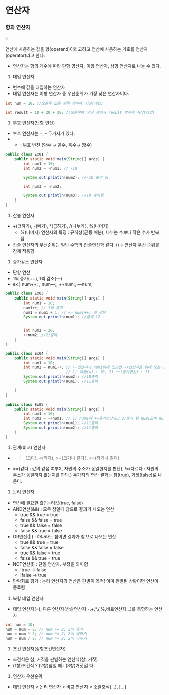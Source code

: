 # 연산자

### 항과 연산자

<aside>
💡

연산에 사용하는 값을 항(operand)이라고하고 연산에 사용하는 기호를 연산자(operator)라고 한다.

</aside>

- 연산자는 항의 개수에 따라 단항 영산자, 이항 연산자, 삼항 연산자로 나눌 수 있다.

1. 대입 연산자

- 변수에 값을 대입하는 연산자
- 대입 연산자는 이항 연산자 중 우선순위가 가장 낮은 연산자이다.

```java
int num = 10; //오른쪽 값을 왼쪽 변수에 저장(대입)

int result = 10 + 20 + 30; //오른쪽에 연산 결과가 result 변수에 저장(대입)
```

1. 부호 연산자(단항 연산)

- 부호 연산자는 +, - 두가지가 있다.
- - : 부호 반전 (양수 → 음수, 음수→ 양수)

```java
public class Ex01 {
    public static void main(String[] args) {
        int num1 = 10;
        int num2 = -num1; // -10

        System.out.println(num2); //-10 출력 됨

        int num3 = -num2;

        System.out.println(num3); //10 출력됨
    }
}
```

1. 산술 연산자

- +(더하기), -(빼기), \*(곱하기), /(나누기), %(나머지)
  - %(나머지) 연산자의 특징 : 규칙성(균등 배분), 나누는 수보다 작은 수가 반복 됨
- 산술 연산자의 우선순위는 일반 수학의 산술연산과 같다. ()→ 연산자 우선 순위를 강제 적용함

1. 증가감소 연산자

- 단항 연산
- 1씩 증가(++), 1씩 감소(—)
- ex ) num++; , num—;, ++num;, —num;

```java
public class Ex03 {
    public static void main(String[] args) {
        int num1 = 10;
        num1++; // 1씩 증가
        num1 = num1 + 1; // => num1++; 과 같음
        System.out.println(num1); //출력 12


        int num2 = 20;
        ++num2; //21출력
    }
}

public class Ex04 {
    public static void main(String[] args) {
        int num1 = 10;
        int num2 = num1++; // ++연산자가 num1뒤에 있으면 ++연산자를 뒤에 오는 값에 대입한다.
                           // 1) 대입(=) : 10, 2) ++(증가연산) : 11
        System.out.println(num2); //10출력
        System.out.println(num1); //11출력

    }
}

public class Ex05 {
    public static void main(String[] args) {
        int num1 = 10;
        int num2 = ++num1; // 1) num1에 ++증가연산되고 2)증가 된 num1값이 num2로 대입
        System.out.println(num1); //11출력
        System.out.println(num2); //11출력
    }
}
```

1. 관계(비교) 연산자

- > (크다), <(작다), >=(크거나 같다), <=(작거나 같다)
- ==(같다 : 값의 같음 여부X, 자원의 주소가 동일한지를 판단), !=(다르다 : 자원의 주소가 동일하지 않는지를 판단.) 두가지의 연산 결과는 참(true), 거짓(false)로 나온다.

1. 논리 연산자

- 연산에 필요한 값? 논리값(true, false)
- AND연산(&&) : 모두 참일때 참으로 결과가 나오는 연산
  - true && true = true
  - false && false = true
  - true && false = false
  - false && true = false
- OR연산(||) : 하나라도 참이면 결과가 참으로 나오는 연산
  - true && true = true
  - false && false = false
  - true && false = true
  - false && true = true
- NOT연산(!) : 단일 연산자. 부정을 의미함
  - !true → false
  - !false → true
- 단락회로 평가 : 논리 연산자의 연산은 판별이 목적! 이미 판별된 상황이면 연산이 종료됨

1. 복합 대입 연산자

- 대입 연산자(=), 다른 연산자(산술연산자 -,+,\*,/,%,비트연산자…)를 복합하는 연산자

```java
int num = 10;
num = num + 2; // num += 2; 2씩 증가
num = num * 2; // num *= 2; 2씩 곱하기
num = num / 2; // num *= 2; 2씩 나누기
```

1. 조건 연산자(삼항조건연산자)

- 조건식은 참, 거짓을 판별하는 연산식(참, 거짓)
- (1항)조건식 ? (2항)참일 때 : (3항)거짓일 때

1. 연산자 우선순위

- 대입 연산자 < 논리 연산자 < 비교 연산자 < 소괄호식(…), […]
